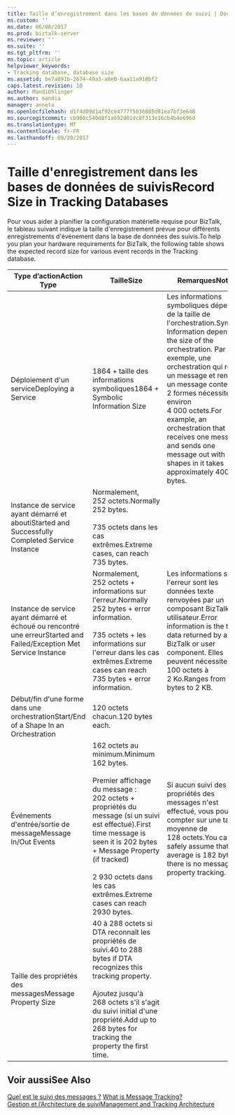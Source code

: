 ```yaml
---
title: Taille d’enregistrement dans les bases de données de suivi | Documents Microsoft
ms.custom: ''
ms.date: 06/08/2017
ms.prod: biztalk-server
ms.reviewer: ''
ms.suite: ''
ms.tgt_pltfrm: ''
ms.topic: article
helpviewer_keywords:
- Tracking database, database size
ms.assetid: be7a891b-2674-49a3-a8e0-6aa11a918bf2
caps.latest.revision: 10
author: MandiOhlinger
ms.author: mandia
manager: anneta
ms.openlocfilehash: d1f4d09d1af92ce4777f5036885d81ea7bf3e648
ms.sourcegitcommit: cb908c540d8f1a692d01dc8f313e16cb4b4e696d
ms.translationtype: MT
ms.contentlocale: fr-FR
ms.lasthandoff: 09/20/2017
---
```

# <a name="record-size-in-tracking-databases"></a><span data-ttu-id="d023e-102">Taille d'enregistrement dans les bases de données de suivis</span><span class="sxs-lookup"><span data-stu-id="d023e-102">Record Size in Tracking Databases</span></span>
<span data-ttu-id="d023e-103">Pour vous aider à planifier la configuration matérielle requise pour BizTalk, le tableau suivant indique la taille d'enregistrement prévue pour différents enregistrements d'événement dans la base de données des suivis.</span><span class="sxs-lookup"><span data-stu-id="d023e-103">To help you plan your hardware requirements for BizTalk, the following table shows the expected record size for various event records in the Tracking database.</span></span>  
  
|<span data-ttu-id="d023e-104">Type d’action</span><span class="sxs-lookup"><span data-stu-id="d023e-104">Action Type</span></span>|<span data-ttu-id="d023e-105">Taille</span><span class="sxs-lookup"><span data-stu-id="d023e-105">Size</span></span>|<span data-ttu-id="d023e-106">Remarques</span><span class="sxs-lookup"><span data-stu-id="d023e-106">Notes</span></span>|  
|-----------------|----------|-----------|  
|<span data-ttu-id="d023e-107">Déploiement d'un service</span><span class="sxs-lookup"><span data-stu-id="d023e-107">Deploying a Service</span></span>|<span data-ttu-id="d023e-108">1864 + taille des informations symboliques</span><span class="sxs-lookup"><span data-stu-id="d023e-108">1864 + Symbolic Information Size</span></span>|<span data-ttu-id="d023e-109">Les informations symboliques dépendent de la taille de l'orchestration.</span><span class="sxs-lookup"><span data-stu-id="d023e-109">Symbolic Information depends on the size of the orchestration.</span></span> <span data-ttu-id="d023e-110">Par exemple, une orchestration qui reçoit un message et renvoie un message contenant 2 formes nécessite environ 4 000 octets.</span><span class="sxs-lookup"><span data-stu-id="d023e-110">For example, an orchestration that receives one message and sends one message out with 2 shapes in it takes approximately 4000 bytes.</span></span>|  
|<span data-ttu-id="d023e-111">Instance de service ayant démarré et abouti</span><span class="sxs-lookup"><span data-stu-id="d023e-111">Started and Successfully Completed Service Instance</span></span>|<span data-ttu-id="d023e-112">Normalement, 252 octets.</span><span class="sxs-lookup"><span data-stu-id="d023e-112">Normally 252 bytes.</span></span><br /><br /> <span data-ttu-id="d023e-113">735 octets dans les cas extrêmes.</span><span class="sxs-lookup"><span data-stu-id="d023e-113">Extreme cases, can reach 735 bytes.</span></span>||  
|<span data-ttu-id="d023e-114">Instance de service ayant démarré et échoué ou rencontré une erreur</span><span class="sxs-lookup"><span data-stu-id="d023e-114">Started and Failed/Exception Met Service Instance</span></span>|<span data-ttu-id="d023e-115">Normalement, 252 octets + informations sur l'erreur.</span><span class="sxs-lookup"><span data-stu-id="d023e-115">Normally 252 bytes + error information.</span></span><br /><br /> <span data-ttu-id="d023e-116">735 octets + les informations sur l'erreur dans les cas extrêmes.</span><span class="sxs-lookup"><span data-stu-id="d023e-116">Extreme cases can reach 735 bytes + error information.</span></span>|<span data-ttu-id="d023e-117">Les informations sur l'erreur sont les données texte renvoyées par un composant BizTalk ou utilisateur.</span><span class="sxs-lookup"><span data-stu-id="d023e-117">Error information is the text data returned by a BizTalk or user component.</span></span> <span data-ttu-id="d023e-118">Elles peuvent nécessiter de 100 octets à 2 Ko.</span><span class="sxs-lookup"><span data-stu-id="d023e-118">Ranges from 100 bytes to 2 KB.</span></span>|  
|<span data-ttu-id="d023e-119">Début/fin d'une forme dans une orchestration</span><span class="sxs-lookup"><span data-stu-id="d023e-119">Start/End of a Shape In an Orchestration</span></span>|<span data-ttu-id="d023e-120">120 octets chacun.</span><span class="sxs-lookup"><span data-stu-id="d023e-120">120 bytes each.</span></span>||  
|<span data-ttu-id="d023e-121">Événements d'entrée/sortie de message</span><span class="sxs-lookup"><span data-stu-id="d023e-121">Message In/Out Events</span></span>|<span data-ttu-id="d023e-122">162 octets au minimum.</span><span class="sxs-lookup"><span data-stu-id="d023e-122">Minimum 162 bytes.</span></span><br /><br /> <span data-ttu-id="d023e-123">Premier affichage du message : 202 octets + propriétés du message (si un suivi est effectué).</span><span class="sxs-lookup"><span data-stu-id="d023e-123">First time message is seen it is 202 bytes + Message Property (if tracked)</span></span><br /><br /> <span data-ttu-id="d023e-124">2 930 octets dans les cas extrêmes.</span><span class="sxs-lookup"><span data-stu-id="d023e-124">Extreme cases can reach 2930 bytes.</span></span>|<span data-ttu-id="d023e-125">Si aucun suivi des propriétés des messages n'est effectué, vous pouvez compter sur une taille moyenne de 128 octets.</span><span class="sxs-lookup"><span data-stu-id="d023e-125">You can safely assume that the average is 182 bytes if there is no message property tracking.</span></span>|  
|<span data-ttu-id="d023e-126">Taille des propriétés des messages</span><span class="sxs-lookup"><span data-stu-id="d023e-126">Message Property Size</span></span>|<span data-ttu-id="d023e-127">40 à 288 octets si DTA reconnaît les propriétés de suivi.</span><span class="sxs-lookup"><span data-stu-id="d023e-127">40 to 288 bytes if DTA recognizes this tracking property.</span></span><br /><br /> <span data-ttu-id="d023e-128">Ajoutez jusqu'à 268 octets s'il s'agit du suivi initial d'une propriété.</span><span class="sxs-lookup"><span data-stu-id="d023e-128">Add up to 268 bytes for tracking the property the first time.</span></span>||  
  
## <a name="see-also"></a><span data-ttu-id="d023e-129">Voir aussi</span><span class="sxs-lookup"><span data-stu-id="d023e-129">See Also</span></span>  
 <span data-ttu-id="d023e-130">[Quel est le suivi des messages ?](../core/what-is-message-tracking.md) </span><span class="sxs-lookup"><span data-stu-id="d023e-130">[What is Message Tracking?](../core/what-is-message-tracking.md) </span></span>  
 [<span data-ttu-id="d023e-131">Gestion et l’Architecture de suivi</span><span class="sxs-lookup"><span data-stu-id="d023e-131">Management and Tracking Architecture</span></span>](../core/management-and-tracking-architecture.md)